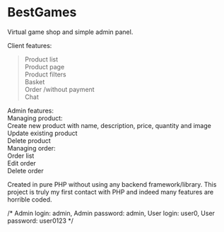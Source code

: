 # BestGames

Virtual game shop and simple admin panel.

Client features:<br>
> Product list<br>
> Product page<br>
  Product filters<br>
  Basket<br>
  Order /without payment<br>
  Chat<br>
  
Admin features:<br>
  Managing product:<br>
    Create new product with name, description, price, quantity and image<br>
    Update existing product<br>
    Delete product<br>
  Managing order:<br>
    Order list<br>
    Edit order<br>
    Delete order<br>

Created in pure PHP without using any backend framework/library.
This project is truly my first contact with PHP and indeed many features are horrible coded.

/*
Admin login: admin,
Admin password: admin,
User login: user0,
User password: user0123
*/
